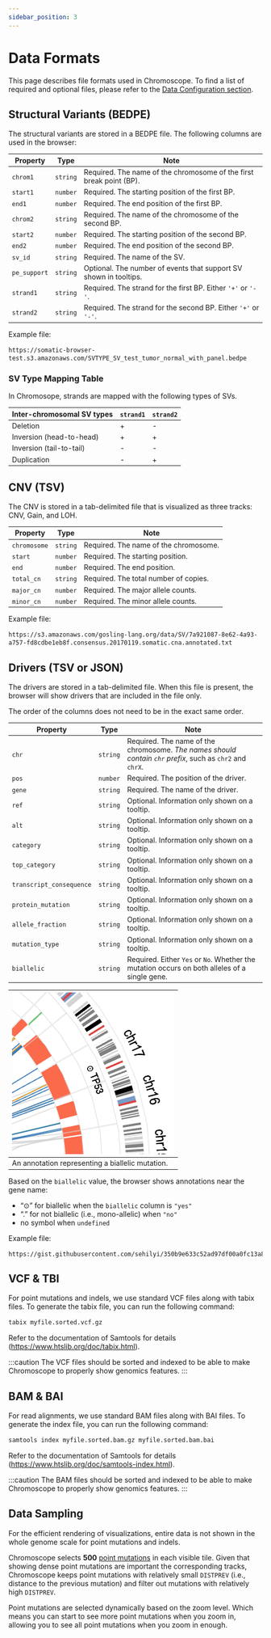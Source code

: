 ```yaml
---
sidebar_position: 3
---
```


# Data Formats

This page describes file formats used in Chromoscope. To find a list of required and optional files, please refer to the [Data Configuration section](./through-data-config).

## Structural Variants (BEDPE)
<!-- https://bedtools.readthedocs.io/en/latest/content/general-usage.html#bedpe-format -->

The structural variants are stored in a BEDPE file. The following columns are used in the browser:

| Property | Type | Note |
|---|---|---|
| `chrom1` | `string` | Required. The name of the chromosome of the first break point (BP). |
| `start1` | `number` | Required. The starting position of the first BP. |
| `end1` | `number` | Required. The end position of the first BP. |
| `chrom2` | `string` | Required. The name of the chromosome of the second BP. |
| `start2` | `number` | Required. The starting position of the second BP. |
| `end2` | `number` | Required. The end position of the second BP. |
| `sv_id` | `string` | Required. The name of the SV. |
| `pe_support` | `string` | Optional. The number of events that support SV shown in tooltips. |
| `strand1` | `string` | Required. The strand for the first BP. Either `'+'` or `'-'`. |
| `strand2` | `string` | Required. The strand for the second BP. Either `'+'` or `'-'`. |

Example file:

```
https://somatic-browser-test.s3.amazonaws.com/SVTYPE_SV_test_tumor_normal_with_panel.bedpe
```
### SV Type Mapping Table

In Chromosope, strands are mapped with the following types of SVs.

|Inter-chromosomal SV types|`strand1`|`strand2`|
|---|---|---|
|Deletion|+|-|
|Inversion (head-to-head)|+|+|
|Inversion (tail-to-tail)|-|-|
|Duplication|-|+|

## CNV (TSV)
<!-- https://bedtools.readthedocs.io/en/latest/content/general-usage.html#bedpe-format -->

The CNV is stored in a tab-delimited file that is visualized as three tracks: CNV, Gain, and LOH.

| Property | Type | Note |
|---|---|---|
| `chromosome` | `string` | Required. The name of the chromosome. |
| `start` | `number` | Required. The starting position. |
| `end` | `number` | Required. The end position. |
| `total_cn` | `string` | Required. The total number of copies. |
| `major_cn` | `number` | Required. The major allele counts. |
| `minor_cn` | `number` | Required. The minor allele counts. |

Example file:

```
https://s3.amazonaws.com/gosling-lang.org/data/SV/7a921087-8e62-4a93-a757-fd8cdbe1eb8f.consensus.20170119.somatic.cna.annotated.txt
```

## Drivers (TSV or JSON)
<!-- https://bedtools.readthedocs.io/en/latest/content/general-usage.html#bedpe-format -->

The drivers are stored in a tab-delimited file. When this file is present, the browser will show drivers that are included in the file only.

The order of the columns does not need to be in the exact same order.

| Property | Type | Note |
|---|---|---|
| `chr` | `string` | Required. The name of the chromosome. _The names should contain `chr` prefix_, such as `chr2` and `chrX`. |
| `pos` | `number` | Required. The position of the driver. |
| `gene` | `string` | Required. The name of the driver. |
| `ref` | `string` | Optional. Information only shown on a tooltip. |
| `alt` | `string` | Optional. Information only shown on a tooltip. |
| `category` | `string` | Optional. Information only shown on a tooltip. |
| `top_category` | `string` | Optional. Information only shown on a tooltip. |
| `transcript_consequence` | `string` | Optional. Information only shown on a tooltip. |
| `protein_mutation` | `string` | Optional. Information only shown on a tooltip. |
| `allele_fraction` | `string` | Optional. Information only shown on a tooltip. |
| `mutation_type` | `string` | Optional. Information only shown on a tooltip. |
| `biallelic` | `string` | Required. Either `Yes` or `No`. Whether the mutation occurs on both alleles of a single gene. |

|![biallelic](../assets/biallelic.png ':class=image-small')|
|---|
|An annotation representing a biallelic mutation. |


Based on the `biallelic` value, the browser shows annotations near the gene name: 
- “⊙” for biallelic when the `biallelic` column is `"yes"`
- “.” for not biallelic (i.e., mono-allelic) when `"no"`
- no symbol when `undefined`

Example file:

```
https://gist.githubusercontent.com/sehilyi/350b9e633c52ad97df00a0fc13a8839a/raw/c47b9ba33f1c9e187c69d1dadd01838db44d3b29/driver.txt
```

## VCF & TBI

For point mutations and indels, we use standard VCF files along with tabix files. To generate the tabix file, you can run the following command:

```sh
tabix myfile.sorted.vcf.gz
```

Refer to the documentation of Samtools for details (https://www.htslib.org/doc/tabix.html).

:::caution
The VCF files should be sorted and indexed to be able to make Chromoscope to properly show genomics features.
:::

## BAM & BAI

For read alignments, we use standard BAM files along with BAI files. To generate the index file, you can run the following command:

```sh
samtools index myfile.sorted.bam.gz myfile.sorted.bam.bai
```

Refer to the documentation of Samtools for details (https://www.htslib.org/doc/samtools-index.html).

:::caution
The BAM files should be sorted and indexed to be able to make Chromoscope to properly show genomics features.
:::

## Data Sampling

For the efficient rendering of visualizations, entire data is not shown in the whole genome scale for point mutations and indels.

Chromoscope selects **500** [point mutations](#vcf--tbi) in each visible tile. Given that showing dense point mutations are important the corresponding tracks, Chromoscope keeps point mutations with relatively small `DISTPREV` (i.e., distance to the previous mutation) and filter out mutations with relatively high `DISTPREV`.

Point mutations are selected dynamically based on the zoom level. Which means you can start to see more point mutations when you zoom in, allowing you to see all point mutations when you zoom in enough.